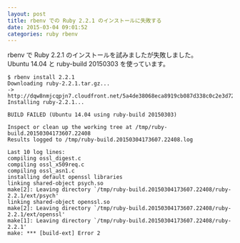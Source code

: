 ```yaml
---
layout: post
title: rbenv での Ruby 2.2.1 のインストールに失敗する
date: 2015-03-04 09:01:52
categories: ruby rbenv
---
```

<!-- {% raw %} -->
<p>rbenv で Ruby 2.2.1 のインストールを試みましたが失敗しました。<br>
Ubuntu 14.04 と ruby-build 20150303 を使っています。</p>

<pre><code>$ rbenv install 2.2.1
Downloading ruby-2.2.1.tar.gz...
-&gt; http://dqw8nmjcqpjn7.cloudfront.net/5a4de38068eca8919cb087d338c0c2e3d72c9382c804fb27ab746e6c7819ab28
Installing ruby-2.2.1...

BUILD FAILED (Ubuntu 14.04 using ruby-build 20150303)

Inspect or clean up the working tree at /tmp/ruby-build.20150304173607.22408
Results logged to /tmp/ruby-build.20150304173607.22408.log

Last 10 log lines:
compiling ossl_digest.c
compiling ossl_x509req.c
compiling ossl_asn1.c
installing default openssl libraries
linking shared-object psych.so
make[2]: Leaving directory `/tmp/ruby-build.20150304173607.22408/ruby-2.2.1/ext/psych'
linking shared-object openssl.so
make[2]: Leaving directory `/tmp/ruby-build.20150304173607.22408/ruby-2.2.1/ext/openssl'
make[1]: Leaving directory `/tmp/ruby-build.20150304173607.22408/ruby-2.2.1'
make: *** [build-ext] Error 2
</code></pre>
<!-- {% endraw %} -->
